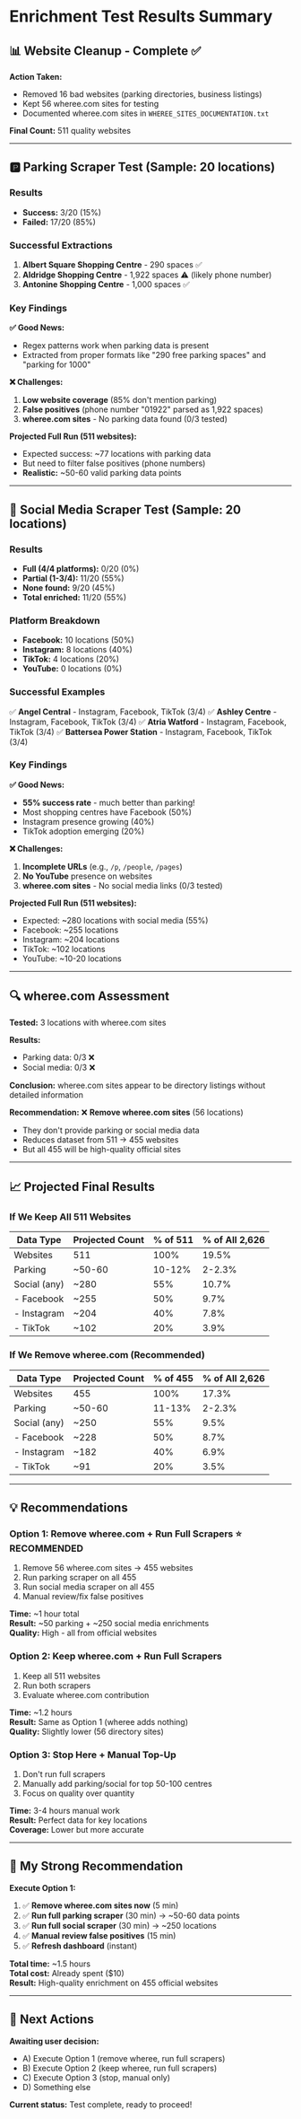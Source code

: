 # Enrichment Test Results Summary

## 📊 Website Cleanup - Complete ✅

**Action Taken:**
- Removed 16 bad websites (parking directories, business listings)
- Kept 56 wheree.com sites for testing
- Documented wheree.com sites in `WHEREE_SITES_DOCUMENTATION.txt`

**Final Count:** 511 quality websites

---

## 🅿️  Parking Scraper Test (Sample: 20 locations)

### Results
- **Success:** 3/20 (15%)
- **Failed:** 17/20 (85%)

### Successful Extractions
1. **Albert Square Shopping Centre** - 290 spaces ✅
2. **Aldridge Shopping Centre** - 1,922 spaces ⚠️ (likely phone number)
3. **Antonine Shopping Centre** - 1,000 spaces ✅

### Key Findings

**✅ Good News:**
- Regex patterns work when parking data is present
- Extracted from proper formats like "290 free parking spaces" and "parking for 1000"

**❌ Challenges:**
1. **Low website coverage** (85% don't mention parking)
2. **False positives** (phone number "01922" parsed as 1,922 spaces)
3. **wheree.com sites** - No parking data found (0/3 tested)

**Projected Full Run (511 websites):**
- Expected success: ~77 locations with parking data
- But need to filter false positives (phone numbers)
- **Realistic:** ~50-60 valid parking data points

---

## 📱 Social Media Scraper Test (Sample: 20 locations)

### Results
- **Full (4/4 platforms):** 0/20 (0%)
- **Partial (1-3/4):** 11/20 (55%)
- **None found:** 9/20 (45%)
- **Total enriched:** 11/20 (55%)

### Platform Breakdown
- **Facebook:** 10 locations (50%)
- **Instagram:** 8 locations (40%)
- **TikTok:** 4 locations (20%)
- **YouTube:** 0 locations (0%)

### Successful Examples
✅ **Angel Central** - Instagram, Facebook, TikTok (3/4)
✅ **Ashley Centre** - Instagram, Facebook, TikTok (3/4)
✅ **Atria Watford** - Instagram, Facebook, TikTok (3/4)
✅ **Battersea Power Station** - Instagram, Facebook, TikTok (3/4)

### Key Findings

**✅ Good News:**
- **55% success rate** - much better than parking!
- Most shopping centres have Facebook (50%)
- Instagram presence growing (40%)
- TikTok adoption emerging (20%)

**❌ Challenges:**
1. **Incomplete URLs** (e.g., `/p`, `/people`, `/pages`)
2. **No YouTube** presence on websites
3. **wheree.com sites** - No social media links (0/3 tested)

**Projected Full Run (511 websites):**
- Expected: ~280 locations with social media (55%)
- Facebook: ~255 locations
- Instagram: ~204 locations
- TikTok: ~102 locations
- YouTube: ~10-20 locations

---

## 🔍 wheree.com Assessment

**Tested:** 3 locations with wheree.com sites

**Results:**
- Parking data: 0/3 ❌
- Social media: 0/3 ❌

**Conclusion:** wheree.com sites appear to be directory listings without detailed information

**Recommendation:** ❌ **Remove wheree.com sites** (56 locations)
- They don't provide parking or social media data
- Reduces dataset from 511 → 455 websites
- But all 455 will be high-quality official sites

---

## 📈 Projected Final Results

### If We Keep All 511 Websites

| Data Type | Projected Count | % of 511 | % of All 2,626 |
|-----------|----------------|----------|----------------|
| Websites | 511 | 100% | 19.5% |
| Parking | ~50-60 | 10-12% | 2-2.3% |
| Social (any) | ~280 | 55% | 10.7% |
| - Facebook | ~255 | 50% | 9.7% |
| - Instagram | ~204 | 40% | 7.8% |
| - TikTok | ~102 | 20% | 3.9% |

### If We Remove wheree.com (Recommended)

| Data Type | Projected Count | % of 455 | % of All 2,626 |
|-----------|----------------|----------|----------------|
| Websites | 455 | 100% | 17.3% |
| Parking | ~50-60 | 11-13% | 2-2.3% |
| Social (any) | ~250 | 55% | 9.5% |
| - Facebook | ~228 | 50% | 8.7% |
| - Instagram | ~182 | 40% | 6.9% |
| - TikTok | ~91 | 20% | 3.5% |

---

## 💡 Recommendations

### Option 1: Remove wheree.com + Run Full Scrapers ⭐ RECOMMENDED
1. Remove 56 wheree.com sites → 455 websites
2. Run parking scraper on all 455
3. Run social media scraper on all 455
4. Manual review/fix false positives

**Time:** ~1 hour total  
**Result:** ~50 parking + ~250 social media enrichments  
**Quality:** High - all from official websites

### Option 2: Keep wheree.com + Run Full Scrapers
1. Keep all 511 websites
2. Run both scrapers
3. Evaluate wheree.com contribution

**Time:** ~1.2 hours  
**Result:** Same as Option 1 (wheree adds nothing)  
**Quality:** Slightly lower (56 directory sites)

### Option 3: Stop Here + Manual Top-Up
1. Don't run full scrapers
2. Manually add parking/social for top 50-100 centres
3. Focus on quality over quantity

**Time:** 3-4 hours manual work  
**Result:** Perfect data for key locations  
**Coverage:** Lower but more accurate

---

## 🎯 My Strong Recommendation

**Execute Option 1:**

1. ✅ **Remove wheree.com sites now** (5 min)
2. ✅ **Run full parking scraper** (30 min) → ~50-60 data points
3. ✅ **Run full social scraper** (30 min) → ~250 locations
4. ✅ **Manual review false positives** (15 min)
5. ✅ **Refresh dashboard** (instant)

**Total time:** ~1.5 hours  
**Total cost:** Already spent ($10)  
**Result:** High-quality enrichment on 455 official websites

---

## 📝 Next Actions

**Awaiting user decision:**
- A) Execute Option 1 (remove wheree, run full scrapers)
- B) Execute Option 2 (keep wheree, run full scrapers)  
- C) Execute Option 3 (stop, manual only)
- D) Something else

**Current status:** Test complete, ready to proceed!

